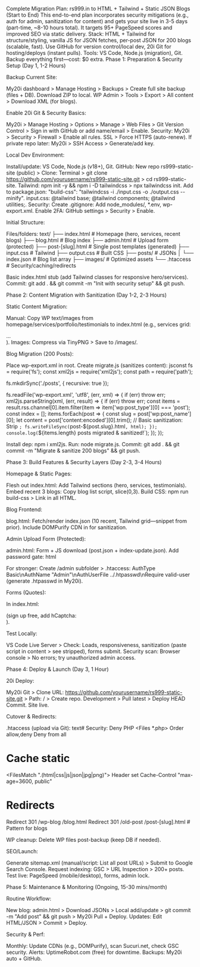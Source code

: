 Complete Migration Plan: rs999.in to HTML + Tailwind + Static JSON Blogs (Start to End)
This end-to-end plan incorporates security mitigations (e.g., auth for admin, sanitization for content) and gets your site live in 3-5 days (part-time, ~8-10 hours total). It targets 95+ PageSpeed scores and improved SEO via static delivery. Stack: HTML + Tailwind for structure/styling, vanilla JS for JSON fetches, per-post JSON for 200 blogs (scalable, fast). Use GitHub for version control/local dev, 20i Git for hosting/deploys (instant pulls). Tools: VS Code, Node.js (migration), Git. Backup everything first—cost: $0 extra.
Phase 1: Preparation & Security Setup (Day 1, 1-2 Hours)

Backup Current Site:

My20i dashboard > Manage Hosting > Backups > Create full site backup (files + DB). Download ZIP to local.
WP Admin > Tools > Export > All content > Download XML (for blogs).


Enable 20i Git & Security Basics:

My20i > Manage Hosting > Options > Manage > Web Files > Git Version Control > Sign in with GitHub or add name/email > Enable.
Security: My20i > Security > Firewall > Enable all rules. SSL > Force HTTPS (auto-renew).
If private repo later: My20i > SSH Access > Generate/add key.


Local Dev Environment:

Install/update: VS Code, Node.js (v18+), Git.
GitHub: New repo rs999-static-site (public) > Clone: Terminal > git clone https://github.com/yourusername/rs999-static-site.git > cd rs999-static-site.
Tailwind: npm init -y && npm i -D tailwindcss > npx tailwindcss init. Add to package.json: "build-css": "tailwindcss -i ./input.css -o ./output.css --minify".
input.css: @tailwind base; @tailwind components; @tailwind utilities;.
Security: Create .gitignore: Add node_modules/, *.env, wp-export.xml.
Enable 2FA: GitHub settings > Security > Enable.


Initial Structure:

Files/folders:
text/
├── index.html          # Homepage (hero, services, recent blogs)
├── blog.html           # Blog index
├── admin.html          # Upload form (protected)
├── post-[slug].html    # Single post templates (generated)
├── input.css           # Tailwind
├── output.css          # Built CSS
├── posts/              # JSONs
│   └── index.json      # Blog list array
├── images/             # Optimized assets
└── .htaccess           # Security/caching/redirects

Basic index.html stub (add Tailwind classes for responsive hero/services).
Commit: git add . && git commit -m "Init with security setup" && git push.



Phase 2: Content Migration with Sanitization (Day 1-2, 2-3 Hours)

Static Content Migration:

Manual: Copy WP text/images from homepage/services/portfolio/testimonials to index.html (e.g., services grid: <div class="grid md:grid-cols-3 gap-8"> <div class="bg-white p-6 rounded shadow">...</div> </div>).
Images: Compress via TinyPNG > Save to /images/.


Blog Migration (200 Posts):

Place wp-export.xml in root.
Create migrate.js (sanitizes content):
jsconst fs = require('fs');
const xml2js = require('xml2js');
const path = require('path');

fs.mkdirSync('./posts', { recursive: true });

fs.readFile('wp-export.xml', 'utf8', (err, xml) => {
  if (err) throw err;
  xml2js.parseString(xml, (err, result) => {
    if (err) throw err;
    const items = result.rss.channel[0].item.filter(item => item['wp:post_type'][0] === 'post');
    const index = [];
    items.forEach(post => {
      const slug = post['wp:post_name'][0];
      let content = post['content:encoded'][0].trim();
      // Basic sanitization: Strip <script> tags
      content = content.replace(/<script\b[^<]*(?:(?!<\/script>)<[^<]*)*<\/script>/gi, '');
      const data = {
        title: post.title[0],
        slug,
        excerpt: post['excerpt:encoded'][0].trim() || '',
        content,
        date: post['wp:post_date'][0].split(' ')[0],
        image: '' // Add thumbnail extraction if needed
      };
      fs.writeFileSync(path.join('./posts', `${slug}.json`), JSON.stringify(data, null, 2));
      index.push({ slug, title: data.title, date: data.date, excerpt: data.excerpt.substring(0, 150) });
    });
    fs.writeFileSync('./posts/index.json', JSON.stringify(index.sort((a, b) => new Date(b.date) - new Date(a.date)), null, 2));
    // Generate static post HTMLs (with sanitization hook)
    index.forEach(post => {
      const html = `<!DOCTYPE html>
      <html lang="en">
      <head>
        <meta charset="UTF-8">
        <meta name="viewport" content="width=device-width, initial-scale=1.0">
        <title>${post.title} | Rs999</title>
        <link href="../output.css" rel="stylesheet">
        <script src="https://cdnjs.cloudflare.com/ajax/libs/dompurify/3.1.7/purify.min.js"></script>
        <meta name="description" content="${post.excerpt}">
      </head>
      <body class="bg-gray-50">
        <nav class="bg-blue-600 text-white p-4"><a href="/" class="mr-4">Home</a><a href="/blog.html">Blog</a></nav>
        <section class="py-16">
          <div class="container mx-auto px-4 max-w-2xl">
            <article id="post-content" class="bg-white p-8 rounded-lg shadow-md prose"></article>
          </div>
        </section>
        <script>
          const slug = '${post.slug}';
          fetch('../posts/' + slug + '.json').then(r => r.json()).then(p => {
            const cleanContent = DOMPurify.sanitize(p.content);
            document.getElementById('post-content').innerHTML = \`
              <h1 class="text-4xl font-bold mb-4">\${p.title}</h1>
              <small class="text-gray-500 mb-6">\${p.date}</small>
              \${p.image ? '<img src="\\${p.image}" alt="\${p.title}" class="w-full h-64 object-cover rounded mb-6" loading="lazy">' : ''}
              <div class="text-lg">\${cleanContent}</div>
            \`;
          });
        </script>
      </body>
      </html>`;
      fs.writeFileSync(`post-${post.slug}.html`, html);
    });
    console.log(`${items.length} posts migrated & sanitized!`);
  });
});

Install dep: npm i xml2js.
Run: node migrate.js.
Commit: git add . && git commit -m "Migrate & sanitize 200 blogs" && git push.



Phase 3: Build Features & Security Layers (Day 2-3, 3-4 Hours)

Homepage & Static Pages:

Flesh out index.html: Add Tailwind sections (hero, services, testimonials). Embed recent 3 blogs: Copy blog list script, slice(0,3).
Build CSS: npm run build-css > Link <link href="output.css" rel="stylesheet"> in all HTML.


Blog Frontend:

blog.html: Fetch/render index.json (10 recent, Tailwind grid—snippet from prior).
Include DOMPurify CDN in <head> for sanitization.


Admin Upload Form (Protected):

admin.html: Form + JS download (post.json + index-update.json). Add password gate:
html<script>
  const PASS = 'your-strong-password'; // Change; store securely
  if (prompt('Enter Admin Password:') !== PASS) { document.body.innerHTML = '<h1>Access Denied</h1>'; return; }
  // Form code...
</script>

For stronger: Create /admin subfolder > .htaccess: AuthType Basic\nAuthName "Admin"\nAuthUserFile ../.htpasswd\nRequire valid-user (generate .htpasswd in My20i).


Forms (Quotes):

In index.html: <form action="https://formspree.io/f/your-form-id" method="POST"> (sign up free, add hCaptcha: <div class="hcaptcha" data-sitekey="your-key"></div><script src="https://js.hcaptcha.com/1/api.js"></script>).


Test Locally:

VS Code Live Server > Check: Loads, responsiveness, sanitization (paste script in content > see stripped), forms submit.
Security scan: Browser console > No errors; try unauthorized admin access.



Phase 4: Deploy & Launch (Day 3, 1 Hour)

20i Deploy:

My20i Git > Clone URL: https://github.com/yourusername/rs999-static-site.git > Path: / > Create repo.
Development > Pull latest > Deploy HEAD Commit. Site live.


Cutover & Redirects:

.htaccess (upload via Git):
text# Security: Deny PHP
<Files *.php> Order allow,deny Deny from all </Files>
# Cache static
<FilesMatch "\.(html|css|js|json|jpg|png)"> Header set Cache-Control "max-age=3600, public" </FilesMatch>
# Redirects
Redirect 301 /wp-blog /blog.html
Redirect 301 /old-post /post-[slug].html  # Pattern for blogs

WP cleanup: Delete WP files post-backup (keep DB if needed).


SEO/Launch:

Generate sitemap.xml (manual/script: List all post URLs) > Submit to Google Search Console.
Request indexing: GSC > URL Inspection > 200+ posts.
Test live: PageSpeed (mobile/desktop), forms, admin lock.



Phase 5: Maintenance & Monitoring (Ongoing, 15-30 mins/month)

Routine Workflow:

New blog: admin.html > Download JSONs > Local add/update > git commit -m "Add post" && git push > My20i Pull + Deploy.
Updates: Edit HTML/JSON > Commit > Deploy.


Security & Perf:

Monthly: Update CDNs (e.g., DOMPurify), scan Sucuri.net, check GSC security.
Alerts: UptimeRobot.com (free) for downtime.
Backups: My20i auto + GitHub.